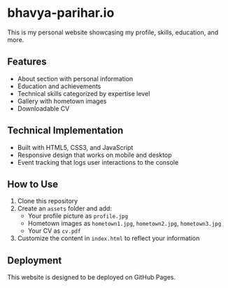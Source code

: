 # bhavya-parihar.io

This is my personal website showcasing my profile, skills, education, and more.

## Features

- About section with personal information
- Education and achievements
- Technical skills categorized by expertise level
- Gallery with hometown images
- Downloadable CV

## Technical Implementation

- Built with HTML5, CSS3, and JavaScript
- Responsive design that works on mobile and desktop
- Event tracking that logs user interactions to the console

## How to Use

1. Clone this repository
2. Create an `assets` folder and add:
   - Your profile picture as `profile.jpg`
   - Hometown images as `hometown1.jpg`, `hometown2.jpg`, `hometown3.jpg`
   - Your CV as `cv.pdf`
3. Customize the content in `index.html` to reflect your information

## Deployment

This website is designed to be deployed on GitHub Pages.